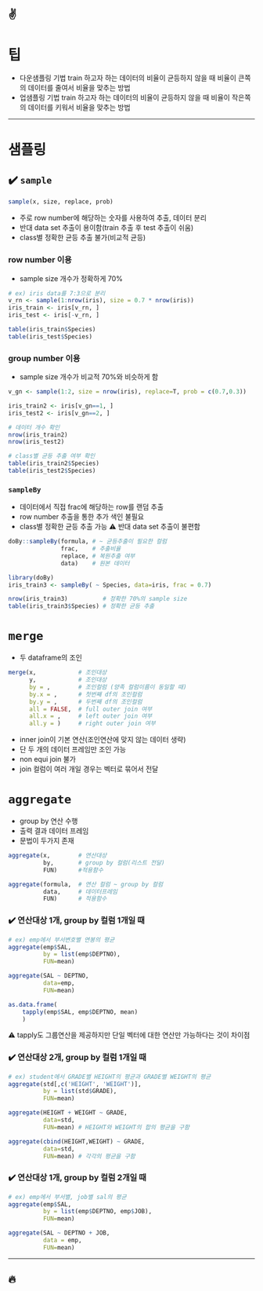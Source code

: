 :v:
---
# 팁
- 다운샘플링 기법
train 하고자 하는 데이터의 비율이 균등하지 않을 때 비율이 큰쪽의 데이터를 줄여서 비율을 맞추는 방법
- 업샘플링 기법
train 하고자 하는 데이터의 비율이 균등하지 않을 때 비율이 작은쪽의 데이터를 키워서 비율을 맞추는 방법

---
# 샘플링
## :heavy_check_mark: `sample`
```r
sample(x, size, replace, prob)
```
- 주로 row number에 해당하는 숫자를 사용하여 추출, 데이터 분리
- 반대 data set 추출이 용이함(train 추출 후 test 추출이 쉬움)
- class별 정확한 균등 추출 불가(비교적 균등)

### row number 이용
- sample size 개수가 정확하게 70%
```r
# ex) iris data를 7:3으로 분리
v_rn <- sample(1:nrow(iris), size = 0.7 * nrow(iris))
iris_train <- iris[v_rn, ]
iris_test <- iris[-v_rn, ]

table(iris_train$Species)
table(iris_test$Species)
```

### group number 이용
- sample size 개수가 비교적 70%와 비슷하게 함

```r
v_gn <- sample(1:2, size = nrow(iris), replace=T, prob = c(0.7,0.3))

iris_train2 <- iris[v_gn==1, ]
iris_test2 <- iris[v_gn==2, ]

# 데이터 개수 확인
nrow(iris_train2)
nrow(iris_test2)

# class별 균등 추출 여부 확인
table(iris_train2$Species)
table(iris_test2$Species)
```

### `sampleBy`
- 데이터에서 직접 frac에 해당하는 row를 랜덤 추출
- row number 추출을 통한 추가 색인 불필요
- class별 정확한 균등 추출 가능
:warning: 반대 data set 추출이 불편함

```r
doBy::sampleBy(formula, # ~ 균등추출이 필요한 컬럼
               frac,    # 추출비율
               replace, # 복원추출 여부
               data)    # 원본 데이터
```

```r
library(doBy)
iris_train3 <- sampleBy( ~ Species, data=iris, frac = 0.7)

nrow(iris_train3)          # 정확한 70%의 sample size
table(iris_train3$Species) # 정확한 균등 추출
```

# `merge`
- 두 dataframe의 조인
```r
merge(x,            # 조인대상
      y,            # 조인대상
      by = ,        # 조인컬럼 (양족 컬럼이름이 동일할 때)
      by.x = ,      # 첫번째 df의 조인컬럼
      by.y = ,      # 두번째 df의 조인컬럼
      all = FALSE,  # full outer join 여부
      all.x = ,     # left outer join 여부
      all.y = )     # right outer join 여부
```
- inner join이 기본 연산(조인연산에 맞지 않는 데이터 생략)
- 단 두 개의 데이터 프레임만 조인 가능
- non equi join 불가
- join 컬럼이 여러 개일 경우는 벡터로 묶어서 전달

# `aggregate`
- group by 연산 수행
- 출력 결과 데이터 프레임
- 문법이 두가지 존재
```r
aggregate(x,        # 연산대상
          by,       # group by 컬럼(리스트 전달)
          FUN)      #적용함수

aggregate(formula,  # 연산 컬럼 ~ group by 컬럼
          data,     # 데이터프레임
          FUN)      # 적용함수
```

### :heavy_check_mark: 연산대상 1개, group by 컬럼 1개일 때

```r
# ex) emp에서 부서변호별 연봉의 평균
aggregate(emp$SAL, 
          by = list(emp$DEPTNO), 
          FUN=mean)

aggregate(SAL ~ DEPTNO, 
          data=emp, 
          FUN=mean)

as.data.frame(
    tapply(emp$SAL, emp$DEPTNO, mean)
    )
```
:warning: tapply도 그룹연산을 제공하지만 단일 벡터에 대한 연산만 가능하다는 것이 차이점

### :heavy_check_mark: 연산대상 2개, group by 컬럼 1개일 때
```r
# ex) student에서 GRADE별 HEIGHT의 평균과 GRADE별 WEIGHT의 평균
aggregate(std[,c('HEIGHT', 'WEIGHT')], 
          by = list(std$GRADE), 
          FUN=mean)

aggregate(HEIGHT + WEIGHT ~ GRADE, 
          data=std, 
          FUN=mean) # HEIGHT와 WEIGHT의 합의 평균을 구함

aggregate(cbind(HEIGHT,WEIGHT) ~ GRADE, 
          data=std, 
          FUN=mean) # 각각의 평균을 구함
```

### :heavy_check_mark: 연산대상 1개, group by 컬럼 2개일 때
```r
# ex) emp에서 부서별, job별 sal의 평균
aggregate(emp$SAL, 
          by = list(emp$DEPTNO, emp$JOB), 
          FUN=mean)

aggregate(SAL ~ DEPTNO + JOB,
          data = emp,
          FUN=mean)
```

---
:fire:
---
